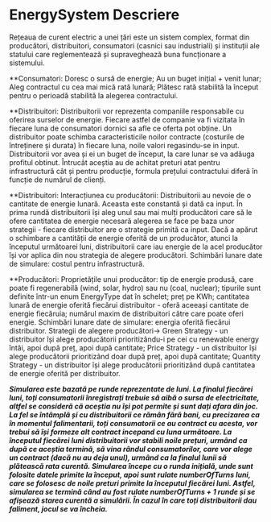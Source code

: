 # EnergySystem Descriere 

Rețeaua de curent electric a unei țări este un sistem complex, format din producători, distribuitori,
consumatori (casnici sau industriali) și instituții ale statului care reglementează și supraveghează 
buna funcționare a sistemului.

**Consumatori:
Doresc o sursă de energie; Au un buget inițial + venit lunar; Aleg contractul cu cea mai mică rată lunară; Plătesc rată stabilită la început pentru o perioadă stabilită la 
alegerea contractului.

**Distribuitori:
Distribuitorii vor reprezenta companiile responsabile cu oferirea surselor de energie. Fiecare astfel de companie va fi vizitata în fiecare luna de consumatori dornici sa afle
ce oferta pot obține. Un distribuitor poate schimba caracteristicile noilor contracte (costurile de întreținere și durata) în fiecare luna, noile valori regasindu-se in input.
Distribuitorii vor avea și ei un buget de început, la care lunar se va adăuga profitul obtinut. Întrucât aceștia au de achitat preturi atat pentru infrastructură cât și pentru
producție, formula prețului contractului diferă în funcție de numărul de clienți.

**Distribuitori:
Interacțiunea cu producătorii: Distribuitorii au nevoie de o cantitate de energie lunară. Aceasta este constantă și dată ca input.
În prima rundă distribuitorii își aleg unul sau mai mulți producători care să le ofere cantitatea de energie necesară alegerea se face pe baza unor strategii -
fiecare distribuitor are o strategie primită ca input.
Dacă a apărut o schimbare a cantității de energie oferită de un producător, atunci la începutul următoarei luni, distribuitorii care iau energie de la acel producător își
vor aplica din nou strategia de alegere producători. Schimbări lunare date de simulare: costul pentru infrastructură.

**Producători:
Proprietățile unui producător: tip de energie produsă, care poate fi regenerabilă (wind, solar, hydro) sau nu (coal, nuclear); tipurile sunt definite într-un enum 
EnergyType dat în schelet; preț pe KWh; cantitatea lunară de energie oferită fiecărui distribuitor - oferă aceeași cantitate de energie fiecăruia; numărul maxim de distribuitori 
către care poate oferi energie. Schimbări lunare date de simulare: energia oferită fiecărui distribuitor.
Strategii de alegere producători->
Green Strategy - un distribuitor își alege producătorii prioritizându-i pe cei cu renewable energy întâi, apoi după preț, apoi după cantitate; 
Price Strategy - un distribuitor își alege producătorii prioritizând doar după preț, apoi după cantitate; 
Quantity Strategy - un distribuitor își alege producătorii prioritizând după cantitatea de energie oferită per distribuitor.


*****Simularea este bazată pe runde reprezentate de luni. La finalul fiecărei luni, toți consumatorii înregistrați trebuie să aibă o sursa de electricitate, altfel se consideră că aceștia nu își pot permite și sunt dați afara din joc. La fel se întâmplă și cu distribuitorii ce rămân fără bani, cu precizarea ca în momentul falimentarii, toți consumatorii ce au contract cu acesta, vor trebui să își formeze alt contract incepand cu luna următoare.
La începutul fiecărei luni distribuitorii vor stabili noile prețuri, urmând ca după ce aceștia termină, să vina rândul consumatorilor, care vor alege un contract (dacă nu au deja unul), urmând ca la finalul lunii să plătească rata curentă. Simularea începe cu o runda inițială, unde sunt folosite datele primite la început, apoi sunt rulate numberOfTurns luni, care se folosesc de noile preturi primite la începutul fiecărei luni. Astfel, simularea se termină când au fost rulate numberOfTurns + 1 runde și se afișează starea curentă a simulării. În cazul în care toți distribuitorii dau faliment, jocul se va încheia.*****


